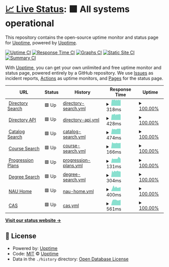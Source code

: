 # [📈 Live Status](https://upptime.github.io/upptime): <!--live status--> **🟩 All systems operational**

This repository contains the open-source uptime monitor and status page for [Upptime](https://upptime.js.org), powered by [Upptime](https://github.com/upptime/upptime).

[![Uptime CI](https://github.com/chrisgraver/Uptime/workflows/Uptime%20CI/badge.svg)](https://github.com/chrisgraver/Uptime/actions?query=workflow%3A%22Uptime+CI%22)
[![Response Time CI](https://github.com/chrisgraver/Uptime/workflows/Response%20Time%20CI/badge.svg)](https://github.com/chrisgraver/Uptime/actions?query=workflow%3A%22Response+Time+CI%22)
[![Graphs CI](https://github.com/chrisgraver/Uptime/workflows/Graphs%20CI/badge.svg)](https://github.com/chrisgraver/Uptime/actions?query=workflow%3A%22Graphs+CI%22)
[![Static Site CI](https://github.com/chrisgraver/Uptime/workflows/Static%20Site%20CI/badge.svg)](https://github.com/chrisgraver/Uptime/actions?query=workflow%3A%22Static+Site+CI%22)
[![Summary CI](https://github.com/chrisgraver/Uptime/workflows/Summary%20CI/badge.svg)](https://github.com/chrisgraver/Uptime/actions?query=workflow%3A%22Summary+CI%22)

With [Upptime](https://upptime.js.org), you can get your own unlimited and free uptime monitor and status page, powered entirely by a GitHub repository. We use [Issues](https://github.com/upptime/upptime/issues) as incident reports, [Actions](https://github.com/chrisgraver/Uptime/actions) as uptime monitors, and [Pages](https://upptime.github.io/upptime) for the status page.

<!--start: status pages-->
<!-- This summary is generated by Upptime (https://github.com/upptime/upptime) -->
<!-- Do not edit this manually, your changes will be overwritten -->
<!-- prettier-ignore -->
| URL | Status | History | Response Time | Uptime |
| --- | ------ | ------- | ------------- | ------ |
| <img alt="" src="https://favicons.githubusercontent.com/directory.nau.edu" height="13"> [Directory Search](https://directory.nau.edu) | 🟩 Up | [directory-search.yml](https://github.com/chrisgraver/Uptime/commits/HEAD/history/directory-search.yml) | <details><summary><img alt="Response time graph" src="./graphs/directory-search/response-time-week.png" height="20"> 318ms</summary><br><a href="https://chrisgraver.github.io/Uptime/history/directory-search"><img alt="Response time 318" src="https://img.shields.io/endpoint?url=https%3A%2F%2Fraw.githubusercontent.com%2Fchrisgraver%2FUptime%2FHEAD%2Fapi%2Fdirectory-search%2Fresponse-time.json"></a><br><a href="https://chrisgraver.github.io/Uptime/history/directory-search"><img alt="24-hour response time 283" src="https://img.shields.io/endpoint?url=https%3A%2F%2Fraw.githubusercontent.com%2Fchrisgraver%2FUptime%2FHEAD%2Fapi%2Fdirectory-search%2Fresponse-time-day.json"></a><br><a href="https://chrisgraver.github.io/Uptime/history/directory-search"><img alt="7-day response time 318" src="https://img.shields.io/endpoint?url=https%3A%2F%2Fraw.githubusercontent.com%2Fchrisgraver%2FUptime%2FHEAD%2Fapi%2Fdirectory-search%2Fresponse-time-week.json"></a><br><a href="https://chrisgraver.github.io/Uptime/history/directory-search"><img alt="30-day response time 318" src="https://img.shields.io/endpoint?url=https%3A%2F%2Fraw.githubusercontent.com%2Fchrisgraver%2FUptime%2FHEAD%2Fapi%2Fdirectory-search%2Fresponse-time-month.json"></a><br><a href="https://chrisgraver.github.io/Uptime/history/directory-search"><img alt="1-year response time 318" src="https://img.shields.io/endpoint?url=https%3A%2F%2Fraw.githubusercontent.com%2Fchrisgraver%2FUptime%2FHEAD%2Fapi%2Fdirectory-search%2Fresponse-time-year.json"></a></details> | <details><summary><a href="https://chrisgraver.github.io/Uptime/history/directory-search">100.00%</a></summary><a href="https://chrisgraver.github.io/Uptime/history/directory-search"><img alt="All-time uptime 100.00%" src="https://img.shields.io/endpoint?url=https%3A%2F%2Fraw.githubusercontent.com%2Fchrisgraver%2FUptime%2FHEAD%2Fapi%2Fdirectory-search%2Fuptime.json"></a><br><a href="https://chrisgraver.github.io/Uptime/history/directory-search"><img alt="24-hour uptime 100.00%" src="https://img.shields.io/endpoint?url=https%3A%2F%2Fraw.githubusercontent.com%2Fchrisgraver%2FUptime%2FHEAD%2Fapi%2Fdirectory-search%2Fuptime-day.json"></a><br><a href="https://chrisgraver.github.io/Uptime/history/directory-search"><img alt="7-day uptime 100.00%" src="https://img.shields.io/endpoint?url=https%3A%2F%2Fraw.githubusercontent.com%2Fchrisgraver%2FUptime%2FHEAD%2Fapi%2Fdirectory-search%2Fuptime-week.json"></a><br><a href="https://chrisgraver.github.io/Uptime/history/directory-search"><img alt="30-day uptime 100.00%" src="https://img.shields.io/endpoint?url=https%3A%2F%2Fraw.githubusercontent.com%2Fchrisgraver%2FUptime%2FHEAD%2Fapi%2Fdirectory-search%2Fuptime-month.json"></a><br><a href="https://chrisgraver.github.io/Uptime/history/directory-search"><img alt="1-year uptime 100.00%" src="https://img.shields.io/endpoint?url=https%3A%2F%2Fraw.githubusercontent.com%2Fchrisgraver%2FUptime%2FHEAD%2Fapi%2Fdirectory-search%2Fuptime-year.json"></a></details>
| <img alt="" src="https://favicons.githubusercontent.com/elasticapi.ucc.nau.edu" height="13"> [Directory API](https://elasticapi.ucc.nau.edu/elastic/directory/cag24) | 🟩 Up | [directory-api.yml](https://github.com/chrisgraver/Uptime/commits/HEAD/history/directory-api.yml) | <details><summary><img alt="Response time graph" src="./graphs/directory-api/response-time-week.png" height="20"> 428ms</summary><br><a href="https://chrisgraver.github.io/Uptime/history/directory-api"><img alt="Response time 428" src="https://img.shields.io/endpoint?url=https%3A%2F%2Fraw.githubusercontent.com%2Fchrisgraver%2FUptime%2FHEAD%2Fapi%2Fdirectory-api%2Fresponse-time.json"></a><br><a href="https://chrisgraver.github.io/Uptime/history/directory-api"><img alt="24-hour response time 370" src="https://img.shields.io/endpoint?url=https%3A%2F%2Fraw.githubusercontent.com%2Fchrisgraver%2FUptime%2FHEAD%2Fapi%2Fdirectory-api%2Fresponse-time-day.json"></a><br><a href="https://chrisgraver.github.io/Uptime/history/directory-api"><img alt="7-day response time 428" src="https://img.shields.io/endpoint?url=https%3A%2F%2Fraw.githubusercontent.com%2Fchrisgraver%2FUptime%2FHEAD%2Fapi%2Fdirectory-api%2Fresponse-time-week.json"></a><br><a href="https://chrisgraver.github.io/Uptime/history/directory-api"><img alt="30-day response time 428" src="https://img.shields.io/endpoint?url=https%3A%2F%2Fraw.githubusercontent.com%2Fchrisgraver%2FUptime%2FHEAD%2Fapi%2Fdirectory-api%2Fresponse-time-month.json"></a><br><a href="https://chrisgraver.github.io/Uptime/history/directory-api"><img alt="1-year response time 428" src="https://img.shields.io/endpoint?url=https%3A%2F%2Fraw.githubusercontent.com%2Fchrisgraver%2FUptime%2FHEAD%2Fapi%2Fdirectory-api%2Fresponse-time-year.json"></a></details> | <details><summary><a href="https://chrisgraver.github.io/Uptime/history/directory-api">100.00%</a></summary><a href="https://chrisgraver.github.io/Uptime/history/directory-api"><img alt="All-time uptime 100.00%" src="https://img.shields.io/endpoint?url=https%3A%2F%2Fraw.githubusercontent.com%2Fchrisgraver%2FUptime%2FHEAD%2Fapi%2Fdirectory-api%2Fuptime.json"></a><br><a href="https://chrisgraver.github.io/Uptime/history/directory-api"><img alt="24-hour uptime 100.00%" src="https://img.shields.io/endpoint?url=https%3A%2F%2Fraw.githubusercontent.com%2Fchrisgraver%2FUptime%2FHEAD%2Fapi%2Fdirectory-api%2Fuptime-day.json"></a><br><a href="https://chrisgraver.github.io/Uptime/history/directory-api"><img alt="7-day uptime 100.00%" src="https://img.shields.io/endpoint?url=https%3A%2F%2Fraw.githubusercontent.com%2Fchrisgraver%2FUptime%2FHEAD%2Fapi%2Fdirectory-api%2Fuptime-week.json"></a><br><a href="https://chrisgraver.github.io/Uptime/history/directory-api"><img alt="30-day uptime 100.00%" src="https://img.shields.io/endpoint?url=https%3A%2F%2Fraw.githubusercontent.com%2Fchrisgraver%2FUptime%2FHEAD%2Fapi%2Fdirectory-api%2Fuptime-month.json"></a><br><a href="https://chrisgraver.github.io/Uptime/history/directory-api"><img alt="1-year uptime 100.00%" src="https://img.shields.io/endpoint?url=https%3A%2F%2Fraw.githubusercontent.com%2Fchrisgraver%2FUptime%2FHEAD%2Fapi%2Fdirectory-api%2Fuptime-year.json"></a></details>
| <img alt="" src="https://favicons.githubusercontent.com/catalog.nau.edu" height="13"> [Catalog Search](https://catalog.nau.edu/Catalog) | 🟩 Up | [catalog-search.yml](https://github.com/chrisgraver/Uptime/commits/HEAD/history/catalog-search.yml) | <details><summary><img alt="Response time graph" src="./graphs/catalog-search/response-time-week.png" height="20"> 474ms</summary><br><a href="https://chrisgraver.github.io/Uptime/history/catalog-search"><img alt="Response time 474" src="https://img.shields.io/endpoint?url=https%3A%2F%2Fraw.githubusercontent.com%2Fchrisgraver%2FUptime%2FHEAD%2Fapi%2Fcatalog-search%2Fresponse-time.json"></a><br><a href="https://chrisgraver.github.io/Uptime/history/catalog-search"><img alt="24-hour response time 423" src="https://img.shields.io/endpoint?url=https%3A%2F%2Fraw.githubusercontent.com%2Fchrisgraver%2FUptime%2FHEAD%2Fapi%2Fcatalog-search%2Fresponse-time-day.json"></a><br><a href="https://chrisgraver.github.io/Uptime/history/catalog-search"><img alt="7-day response time 474" src="https://img.shields.io/endpoint?url=https%3A%2F%2Fraw.githubusercontent.com%2Fchrisgraver%2FUptime%2FHEAD%2Fapi%2Fcatalog-search%2Fresponse-time-week.json"></a><br><a href="https://chrisgraver.github.io/Uptime/history/catalog-search"><img alt="30-day response time 474" src="https://img.shields.io/endpoint?url=https%3A%2F%2Fraw.githubusercontent.com%2Fchrisgraver%2FUptime%2FHEAD%2Fapi%2Fcatalog-search%2Fresponse-time-month.json"></a><br><a href="https://chrisgraver.github.io/Uptime/history/catalog-search"><img alt="1-year response time 474" src="https://img.shields.io/endpoint?url=https%3A%2F%2Fraw.githubusercontent.com%2Fchrisgraver%2FUptime%2FHEAD%2Fapi%2Fcatalog-search%2Fresponse-time-year.json"></a></details> | <details><summary><a href="https://chrisgraver.github.io/Uptime/history/catalog-search">100.00%</a></summary><a href="https://chrisgraver.github.io/Uptime/history/catalog-search"><img alt="All-time uptime 100.00%" src="https://img.shields.io/endpoint?url=https%3A%2F%2Fraw.githubusercontent.com%2Fchrisgraver%2FUptime%2FHEAD%2Fapi%2Fcatalog-search%2Fuptime.json"></a><br><a href="https://chrisgraver.github.io/Uptime/history/catalog-search"><img alt="24-hour uptime 100.00%" src="https://img.shields.io/endpoint?url=https%3A%2F%2Fraw.githubusercontent.com%2Fchrisgraver%2FUptime%2FHEAD%2Fapi%2Fcatalog-search%2Fuptime-day.json"></a><br><a href="https://chrisgraver.github.io/Uptime/history/catalog-search"><img alt="7-day uptime 100.00%" src="https://img.shields.io/endpoint?url=https%3A%2F%2Fraw.githubusercontent.com%2Fchrisgraver%2FUptime%2FHEAD%2Fapi%2Fcatalog-search%2Fuptime-week.json"></a><br><a href="https://chrisgraver.github.io/Uptime/history/catalog-search"><img alt="30-day uptime 100.00%" src="https://img.shields.io/endpoint?url=https%3A%2F%2Fraw.githubusercontent.com%2Fchrisgraver%2FUptime%2FHEAD%2Fapi%2Fcatalog-search%2Fuptime-month.json"></a><br><a href="https://chrisgraver.github.io/Uptime/history/catalog-search"><img alt="1-year uptime 100.00%" src="https://img.shields.io/endpoint?url=https%3A%2F%2Fraw.githubusercontent.com%2Fchrisgraver%2FUptime%2FHEAD%2Fapi%2Fcatalog-search%2Fuptime-year.json"></a></details>
| <img alt="" src="https://favicons.githubusercontent.com/catalog.nau.edu" height="13"> [Course Search](https://catalog.nau.edu/Courses/) | 🟩 Up | [course-search.yml](https://github.com/chrisgraver/Uptime/commits/HEAD/history/course-search.yml) | <details><summary><img alt="Response time graph" src="./graphs/course-search/response-time-week.png" height="20"> 166ms</summary><br><a href="https://chrisgraver.github.io/Uptime/history/course-search"><img alt="Response time 166" src="https://img.shields.io/endpoint?url=https%3A%2F%2Fraw.githubusercontent.com%2Fchrisgraver%2FUptime%2FHEAD%2Fapi%2Fcourse-search%2Fresponse-time.json"></a><br><a href="https://chrisgraver.github.io/Uptime/history/course-search"><img alt="24-hour response time 177" src="https://img.shields.io/endpoint?url=https%3A%2F%2Fraw.githubusercontent.com%2Fchrisgraver%2FUptime%2FHEAD%2Fapi%2Fcourse-search%2Fresponse-time-day.json"></a><br><a href="https://chrisgraver.github.io/Uptime/history/course-search"><img alt="7-day response time 166" src="https://img.shields.io/endpoint?url=https%3A%2F%2Fraw.githubusercontent.com%2Fchrisgraver%2FUptime%2FHEAD%2Fapi%2Fcourse-search%2Fresponse-time-week.json"></a><br><a href="https://chrisgraver.github.io/Uptime/history/course-search"><img alt="30-day response time 166" src="https://img.shields.io/endpoint?url=https%3A%2F%2Fraw.githubusercontent.com%2Fchrisgraver%2FUptime%2FHEAD%2Fapi%2Fcourse-search%2Fresponse-time-month.json"></a><br><a href="https://chrisgraver.github.io/Uptime/history/course-search"><img alt="1-year response time 166" src="https://img.shields.io/endpoint?url=https%3A%2F%2Fraw.githubusercontent.com%2Fchrisgraver%2FUptime%2FHEAD%2Fapi%2Fcourse-search%2Fresponse-time-year.json"></a></details> | <details><summary><a href="https://chrisgraver.github.io/Uptime/history/course-search">100.00%</a></summary><a href="https://chrisgraver.github.io/Uptime/history/course-search"><img alt="All-time uptime 100.00%" src="https://img.shields.io/endpoint?url=https%3A%2F%2Fraw.githubusercontent.com%2Fchrisgraver%2FUptime%2FHEAD%2Fapi%2Fcourse-search%2Fuptime.json"></a><br><a href="https://chrisgraver.github.io/Uptime/history/course-search"><img alt="24-hour uptime 100.00%" src="https://img.shields.io/endpoint?url=https%3A%2F%2Fraw.githubusercontent.com%2Fchrisgraver%2FUptime%2FHEAD%2Fapi%2Fcourse-search%2Fuptime-day.json"></a><br><a href="https://chrisgraver.github.io/Uptime/history/course-search"><img alt="7-day uptime 100.00%" src="https://img.shields.io/endpoint?url=https%3A%2F%2Fraw.githubusercontent.com%2Fchrisgraver%2FUptime%2FHEAD%2Fapi%2Fcourse-search%2Fuptime-week.json"></a><br><a href="https://chrisgraver.github.io/Uptime/history/course-search"><img alt="30-day uptime 100.00%" src="https://img.shields.io/endpoint?url=https%3A%2F%2Fraw.githubusercontent.com%2Fchrisgraver%2FUptime%2FHEAD%2Fapi%2Fcourse-search%2Fuptime-month.json"></a><br><a href="https://chrisgraver.github.io/Uptime/history/course-search"><img alt="1-year uptime 100.00%" src="https://img.shields.io/endpoint?url=https%3A%2F%2Fraw.githubusercontent.com%2Fchrisgraver%2FUptime%2FHEAD%2Fapi%2Fcourse-search%2Fuptime-year.json"></a></details>
| <img alt="" src="https://favicons.githubusercontent.com/catalog.nau.edu" height="13"> [Progression Plans](https://catalog.nau.edu/ProgressionPlans/index.jsp?inst=NAU00&cat=2223) | 🟩 Up | [progression-plans.yml](https://github.com/chrisgraver/Uptime/commits/HEAD/history/progression-plans.yml) | <details><summary><img alt="Response time graph" src="./graphs/progression-plans/response-time-week.png" height="20"> 131ms</summary><br><a href="https://chrisgraver.github.io/Uptime/history/progression-plans"><img alt="Response time 131" src="https://img.shields.io/endpoint?url=https%3A%2F%2Fraw.githubusercontent.com%2Fchrisgraver%2FUptime%2FHEAD%2Fapi%2Fprogression-plans%2Fresponse-time.json"></a><br><a href="https://chrisgraver.github.io/Uptime/history/progression-plans"><img alt="24-hour response time 118" src="https://img.shields.io/endpoint?url=https%3A%2F%2Fraw.githubusercontent.com%2Fchrisgraver%2FUptime%2FHEAD%2Fapi%2Fprogression-plans%2Fresponse-time-day.json"></a><br><a href="https://chrisgraver.github.io/Uptime/history/progression-plans"><img alt="7-day response time 131" src="https://img.shields.io/endpoint?url=https%3A%2F%2Fraw.githubusercontent.com%2Fchrisgraver%2FUptime%2FHEAD%2Fapi%2Fprogression-plans%2Fresponse-time-week.json"></a><br><a href="https://chrisgraver.github.io/Uptime/history/progression-plans"><img alt="30-day response time 131" src="https://img.shields.io/endpoint?url=https%3A%2F%2Fraw.githubusercontent.com%2Fchrisgraver%2FUptime%2FHEAD%2Fapi%2Fprogression-plans%2Fresponse-time-month.json"></a><br><a href="https://chrisgraver.github.io/Uptime/history/progression-plans"><img alt="1-year response time 131" src="https://img.shields.io/endpoint?url=https%3A%2F%2Fraw.githubusercontent.com%2Fchrisgraver%2FUptime%2FHEAD%2Fapi%2Fprogression-plans%2Fresponse-time-year.json"></a></details> | <details><summary><a href="https://chrisgraver.github.io/Uptime/history/progression-plans">100.00%</a></summary><a href="https://chrisgraver.github.io/Uptime/history/progression-plans"><img alt="All-time uptime 100.00%" src="https://img.shields.io/endpoint?url=https%3A%2F%2Fraw.githubusercontent.com%2Fchrisgraver%2FUptime%2FHEAD%2Fapi%2Fprogression-plans%2Fuptime.json"></a><br><a href="https://chrisgraver.github.io/Uptime/history/progression-plans"><img alt="24-hour uptime 100.00%" src="https://img.shields.io/endpoint?url=https%3A%2F%2Fraw.githubusercontent.com%2Fchrisgraver%2FUptime%2FHEAD%2Fapi%2Fprogression-plans%2Fuptime-day.json"></a><br><a href="https://chrisgraver.github.io/Uptime/history/progression-plans"><img alt="7-day uptime 100.00%" src="https://img.shields.io/endpoint?url=https%3A%2F%2Fraw.githubusercontent.com%2Fchrisgraver%2FUptime%2FHEAD%2Fapi%2Fprogression-plans%2Fuptime-week.json"></a><br><a href="https://chrisgraver.github.io/Uptime/history/progression-plans"><img alt="30-day uptime 100.00%" src="https://img.shields.io/endpoint?url=https%3A%2F%2Fraw.githubusercontent.com%2Fchrisgraver%2FUptime%2FHEAD%2Fapi%2Fprogression-plans%2Fuptime-month.json"></a><br><a href="https://chrisgraver.github.io/Uptime/history/progression-plans"><img alt="1-year uptime 100.00%" src="https://img.shields.io/endpoint?url=https%3A%2F%2Fraw.githubusercontent.com%2Fchrisgraver%2FUptime%2FHEAD%2Fapi%2Fprogression-plans%2Fuptime-year.json"></a></details>
| <img alt="" src="https://favicons.githubusercontent.com/degree-search.nau.edu" height="13"> [Degree Search](https://degree-search.nau.edu/) | 🟩 Up | [degree-search.yml](https://github.com/chrisgraver/Uptime/commits/HEAD/history/degree-search.yml) | <details><summary><img alt="Response time graph" src="./graphs/degree-search/response-time-week.png" height="20"> 304ms</summary><br><a href="https://chrisgraver.github.io/Uptime/history/degree-search"><img alt="Response time 304" src="https://img.shields.io/endpoint?url=https%3A%2F%2Fraw.githubusercontent.com%2Fchrisgraver%2FUptime%2FHEAD%2Fapi%2Fdegree-search%2Fresponse-time.json"></a><br><a href="https://chrisgraver.github.io/Uptime/history/degree-search"><img alt="24-hour response time 233" src="https://img.shields.io/endpoint?url=https%3A%2F%2Fraw.githubusercontent.com%2Fchrisgraver%2FUptime%2FHEAD%2Fapi%2Fdegree-search%2Fresponse-time-day.json"></a><br><a href="https://chrisgraver.github.io/Uptime/history/degree-search"><img alt="7-day response time 304" src="https://img.shields.io/endpoint?url=https%3A%2F%2Fraw.githubusercontent.com%2Fchrisgraver%2FUptime%2FHEAD%2Fapi%2Fdegree-search%2Fresponse-time-week.json"></a><br><a href="https://chrisgraver.github.io/Uptime/history/degree-search"><img alt="30-day response time 304" src="https://img.shields.io/endpoint?url=https%3A%2F%2Fraw.githubusercontent.com%2Fchrisgraver%2FUptime%2FHEAD%2Fapi%2Fdegree-search%2Fresponse-time-month.json"></a><br><a href="https://chrisgraver.github.io/Uptime/history/degree-search"><img alt="1-year response time 304" src="https://img.shields.io/endpoint?url=https%3A%2F%2Fraw.githubusercontent.com%2Fchrisgraver%2FUptime%2FHEAD%2Fapi%2Fdegree-search%2Fresponse-time-year.json"></a></details> | <details><summary><a href="https://chrisgraver.github.io/Uptime/history/degree-search">100.00%</a></summary><a href="https://chrisgraver.github.io/Uptime/history/degree-search"><img alt="All-time uptime 100.00%" src="https://img.shields.io/endpoint?url=https%3A%2F%2Fraw.githubusercontent.com%2Fchrisgraver%2FUptime%2FHEAD%2Fapi%2Fdegree-search%2Fuptime.json"></a><br><a href="https://chrisgraver.github.io/Uptime/history/degree-search"><img alt="24-hour uptime 100.00%" src="https://img.shields.io/endpoint?url=https%3A%2F%2Fraw.githubusercontent.com%2Fchrisgraver%2FUptime%2FHEAD%2Fapi%2Fdegree-search%2Fuptime-day.json"></a><br><a href="https://chrisgraver.github.io/Uptime/history/degree-search"><img alt="7-day uptime 100.00%" src="https://img.shields.io/endpoint?url=https%3A%2F%2Fraw.githubusercontent.com%2Fchrisgraver%2FUptime%2FHEAD%2Fapi%2Fdegree-search%2Fuptime-week.json"></a><br><a href="https://chrisgraver.github.io/Uptime/history/degree-search"><img alt="30-day uptime 100.00%" src="https://img.shields.io/endpoint?url=https%3A%2F%2Fraw.githubusercontent.com%2Fchrisgraver%2FUptime%2FHEAD%2Fapi%2Fdegree-search%2Fuptime-month.json"></a><br><a href="https://chrisgraver.github.io/Uptime/history/degree-search"><img alt="1-year uptime 100.00%" src="https://img.shields.io/endpoint?url=https%3A%2F%2Fraw.githubusercontent.com%2Fchrisgraver%2FUptime%2FHEAD%2Fapi%2Fdegree-search%2Fuptime-year.json"></a></details>
| <img alt="" src="https://favicons.githubusercontent.com/nau.edu" height="13"> [NAU Home](https://nau.edu) | 🟩 Up | [nau-home.yml](https://github.com/chrisgraver/Uptime/commits/HEAD/history/nau-home.yml) | <details><summary><img alt="Response time graph" src="./graphs/nau-home/response-time-week.png" height="20"> 400ms</summary><br><a href="https://chrisgraver.github.io/Uptime/history/nau-home"><img alt="Response time 400" src="https://img.shields.io/endpoint?url=https%3A%2F%2Fraw.githubusercontent.com%2Fchrisgraver%2FUptime%2FHEAD%2Fapi%2Fnau-home%2Fresponse-time.json"></a><br><a href="https://chrisgraver.github.io/Uptime/history/nau-home"><img alt="24-hour response time 283" src="https://img.shields.io/endpoint?url=https%3A%2F%2Fraw.githubusercontent.com%2Fchrisgraver%2FUptime%2FHEAD%2Fapi%2Fnau-home%2Fresponse-time-day.json"></a><br><a href="https://chrisgraver.github.io/Uptime/history/nau-home"><img alt="7-day response time 400" src="https://img.shields.io/endpoint?url=https%3A%2F%2Fraw.githubusercontent.com%2Fchrisgraver%2FUptime%2FHEAD%2Fapi%2Fnau-home%2Fresponse-time-week.json"></a><br><a href="https://chrisgraver.github.io/Uptime/history/nau-home"><img alt="30-day response time 400" src="https://img.shields.io/endpoint?url=https%3A%2F%2Fraw.githubusercontent.com%2Fchrisgraver%2FUptime%2FHEAD%2Fapi%2Fnau-home%2Fresponse-time-month.json"></a><br><a href="https://chrisgraver.github.io/Uptime/history/nau-home"><img alt="1-year response time 400" src="https://img.shields.io/endpoint?url=https%3A%2F%2Fraw.githubusercontent.com%2Fchrisgraver%2FUptime%2FHEAD%2Fapi%2Fnau-home%2Fresponse-time-year.json"></a></details> | <details><summary><a href="https://chrisgraver.github.io/Uptime/history/nau-home">100.00%</a></summary><a href="https://chrisgraver.github.io/Uptime/history/nau-home"><img alt="All-time uptime 100.00%" src="https://img.shields.io/endpoint?url=https%3A%2F%2Fraw.githubusercontent.com%2Fchrisgraver%2FUptime%2FHEAD%2Fapi%2Fnau-home%2Fuptime.json"></a><br><a href="https://chrisgraver.github.io/Uptime/history/nau-home"><img alt="24-hour uptime 100.00%" src="https://img.shields.io/endpoint?url=https%3A%2F%2Fraw.githubusercontent.com%2Fchrisgraver%2FUptime%2FHEAD%2Fapi%2Fnau-home%2Fuptime-day.json"></a><br><a href="https://chrisgraver.github.io/Uptime/history/nau-home"><img alt="7-day uptime 100.00%" src="https://img.shields.io/endpoint?url=https%3A%2F%2Fraw.githubusercontent.com%2Fchrisgraver%2FUptime%2FHEAD%2Fapi%2Fnau-home%2Fuptime-week.json"></a><br><a href="https://chrisgraver.github.io/Uptime/history/nau-home"><img alt="30-day uptime 100.00%" src="https://img.shields.io/endpoint?url=https%3A%2F%2Fraw.githubusercontent.com%2Fchrisgraver%2FUptime%2FHEAD%2Fapi%2Fnau-home%2Fuptime-month.json"></a><br><a href="https://chrisgraver.github.io/Uptime/history/nau-home"><img alt="1-year uptime 100.00%" src="https://img.shields.io/endpoint?url=https%3A%2F%2Fraw.githubusercontent.com%2Fchrisgraver%2FUptime%2FHEAD%2Fapi%2Fnau-home%2Fuptime-year.json"></a></details>
| <img alt="" src="https://favicons.githubusercontent.com/cas.nau.edu" height="13"> [CAS](https://cas.nau.edu) | 🟩 Up | [cas.yml](https://github.com/chrisgraver/Uptime/commits/HEAD/history/cas.yml) | <details><summary><img alt="Response time graph" src="./graphs/cas/response-time-week.png" height="20"> 561ms</summary><br><a href="https://chrisgraver.github.io/Uptime/history/cas"><img alt="Response time 561" src="https://img.shields.io/endpoint?url=https%3A%2F%2Fraw.githubusercontent.com%2Fchrisgraver%2FUptime%2FHEAD%2Fapi%2Fcas%2Fresponse-time.json"></a><br><a href="https://chrisgraver.github.io/Uptime/history/cas"><img alt="24-hour response time 466" src="https://img.shields.io/endpoint?url=https%3A%2F%2Fraw.githubusercontent.com%2Fchrisgraver%2FUptime%2FHEAD%2Fapi%2Fcas%2Fresponse-time-day.json"></a><br><a href="https://chrisgraver.github.io/Uptime/history/cas"><img alt="7-day response time 561" src="https://img.shields.io/endpoint?url=https%3A%2F%2Fraw.githubusercontent.com%2Fchrisgraver%2FUptime%2FHEAD%2Fapi%2Fcas%2Fresponse-time-week.json"></a><br><a href="https://chrisgraver.github.io/Uptime/history/cas"><img alt="30-day response time 561" src="https://img.shields.io/endpoint?url=https%3A%2F%2Fraw.githubusercontent.com%2Fchrisgraver%2FUptime%2FHEAD%2Fapi%2Fcas%2Fresponse-time-month.json"></a><br><a href="https://chrisgraver.github.io/Uptime/history/cas"><img alt="1-year response time 561" src="https://img.shields.io/endpoint?url=https%3A%2F%2Fraw.githubusercontent.com%2Fchrisgraver%2FUptime%2FHEAD%2Fapi%2Fcas%2Fresponse-time-year.json"></a></details> | <details><summary><a href="https://chrisgraver.github.io/Uptime/history/cas">100.00%</a></summary><a href="https://chrisgraver.github.io/Uptime/history/cas"><img alt="All-time uptime 100.00%" src="https://img.shields.io/endpoint?url=https%3A%2F%2Fraw.githubusercontent.com%2Fchrisgraver%2FUptime%2FHEAD%2Fapi%2Fcas%2Fuptime.json"></a><br><a href="https://chrisgraver.github.io/Uptime/history/cas"><img alt="24-hour uptime 100.00%" src="https://img.shields.io/endpoint?url=https%3A%2F%2Fraw.githubusercontent.com%2Fchrisgraver%2FUptime%2FHEAD%2Fapi%2Fcas%2Fuptime-day.json"></a><br><a href="https://chrisgraver.github.io/Uptime/history/cas"><img alt="7-day uptime 100.00%" src="https://img.shields.io/endpoint?url=https%3A%2F%2Fraw.githubusercontent.com%2Fchrisgraver%2FUptime%2FHEAD%2Fapi%2Fcas%2Fuptime-week.json"></a><br><a href="https://chrisgraver.github.io/Uptime/history/cas"><img alt="30-day uptime 100.00%" src="https://img.shields.io/endpoint?url=https%3A%2F%2Fraw.githubusercontent.com%2Fchrisgraver%2FUptime%2FHEAD%2Fapi%2Fcas%2Fuptime-month.json"></a><br><a href="https://chrisgraver.github.io/Uptime/history/cas"><img alt="1-year uptime 100.00%" src="https://img.shields.io/endpoint?url=https%3A%2F%2Fraw.githubusercontent.com%2Fchrisgraver%2FUptime%2FHEAD%2Fapi%2Fcas%2Fuptime-year.json"></a></details>

<!--end: status pages-->

[**Visit our status website →**](https://upptime.github.io/upptime)

## 📄 License

- Powered by: [Upptime](https://github.com/upptime/upptime)
- Code: [MIT](./LICENSE) © [Upptime](https://upptime.js.org)
- Data in the `./history` directory: [Open Database License](https://opendatacommons.org/licenses/odbl/1-0/)
